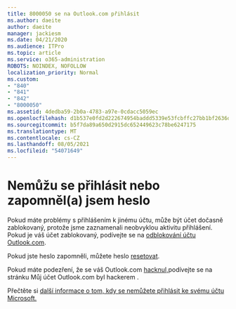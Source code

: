 ```yaml
---
title: 8000050 se na Outlook.com přihlásit
ms.author: daeite
author: daeite
manager: jackiesm
ms.date: 04/21/2020
ms.audience: ITPro
ms.topic: article
ms.service: o365-administration
ROBOTS: NOINDEX, NOFOLLOW
localization_priority: Normal
ms.custom:
- "840"
- "841"
- "842"
- "8000050"
ms.assetid: 4dedba59-2b0a-4783-a97e-0cdacc5059ec
ms.openlocfilehash: d1b537e0fd2d222674954baddd5339e53fcbffc27bb1bf2636d93895137f320b
ms.sourcegitcommit: b5f7da89a650d2915dc652449623c78be6247175
ms.translationtype: MT
ms.contentlocale: cs-CZ
ms.lasthandoff: 08/05/2021
ms.locfileid: "54071649"
---
```

# <a name="i-cant-sign-in-or-forgot-my-password"></a>Nemůžu se přihlásit nebo zapomněl(a) jsem heslo

Pokud máte problémy s přihlášením k jinému účtu, může být účet dočasně zablokovaný, protože jsme zaznamenali neobvyklou aktivitu přihlášení. Pokud je váš účet zablokovaný, podívejte se na [odblokování účtu Outlook.com](https://support.office.com/article/f4ad2701-d166-4d8b-8a6a-9af2a1f8a4c4?wt.mc_id=Office_Outlook_com_Alchemy).
  
Pokud jste heslo zapomněli, můžete heslo [resetovat](https://go.microsoft.com/fwlink/p/?linkid=841909).
  
Pokud máte podezření, že se váš Outlook.com [hacknul,](https://support.office.com/article/35993ac5-ac2f-494e-aacb-5232dda453d8?wt.mc_id=Office_Outlook_com_Alchemy)podívejte se na stránku Můj účet Outlook.com byl hackerem .
  
Přečtěte si [další informace o tom, kdy se nemůžete přihlásit ke svému účtu Microsoft.](https://go.microsoft.com/fwlink/p/?linkid=842227)
  